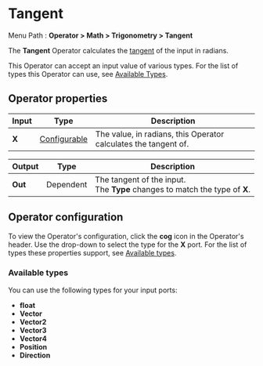 # Tangent

Menu Path : **Operator > Math > Trigonometry > Tangent**  

The **Tangent** Operator calculates the [tangent](https://docs.unity3d.com/ScriptReference/Mathf.Tan.html) of the input in radians.

This Operator can accept an input value of various types. For the list of types this Operator can use, see [Available Types](#AvailableTypes).

## Operator properties

| **Input** | **Type**                                | **Description**                                              |
| --------- | --------------------------------------- | ------------------------------------------------------------ |
| **X**     | [Configurable](#operator-configuration) | The value, in radians, this Operator calculates the tangent of. |

| **Output** | **Type**  | **Description**                                              |
| ---------- | --------- | ------------------------------------------------------------ |
| **Out**    | Dependent | The tangent of the input.<br/>The **Type** changes to match the type of **X**. |

## Operator configuration

To view the Operator's configuration, click the **cog** icon in the Operator's header. Use the drop-down to select the type for the **X** port. For the list of types these properties support, see [Available types](#AvailableTypes).

<a name="AvailableTypes"></a>

### Available types

You can use the following types for your input ports:

- **float**
- **Vector**
- **Vector2**
- **Vector3**
- **Vector4**
- **Position**
- **Direction**
